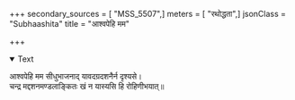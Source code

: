 +++
secondary_sources = [ "MSS_5507",]
meters = [ "रथोद्धता",]
jsonClass = "Subhaashita"
title = "आश्वपेहि मम"

+++

<details open><summary>Text</summary>

आश्वपेहि मम सीधुभाजनाद् यावदग्रदशनैर्न दृश्यसे।  
चन्द्र मद्दशनमण्डलाङ्कितः खं न यास्यसि हि रोहिणीभयात्॥
</details>
